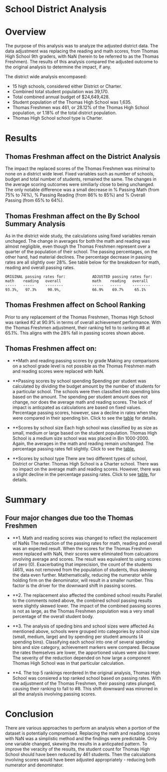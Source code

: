# School District Analysis

# Overview
The purpose of this analysis was to analyze the adjusted district data.  The data adjustment was replacing the reading and math scores, from Thomas High School 9th graders, with  NaN (herein to be referred to as the Thomas Freshmen).  The results of this analysis compared the adjusted outcome to the original analysis to determine the impact, if any. 

The district wide analysis encompased:
*  15 high schools, considered either District or Charter.
*  Combined total student population was 39,170.
*  Total combined annual budget of $24,649,428.
*  Student population of the Thomas High School was 1,635. 
*  Thomas Freshmen was 461, or 28.12% of the Thomas High School population, or 1.18% of the total district population.
*  Thomas High School school type is Charter.

# Results
## Thomas Freshman affect on the District Analysis
The impact the replaced scores of the Thomas Freshmen was minimal to none on a district wide level.  Fixed variables such as number of schools, budget and total number of students, remained the same.  The changes in the average scoring outcomes were similiarly close to being unchanged.  The only notable difference was a small decrease in % Passing Math (from 75% to 74%), % Passing Reading (from 86% to 85%) and % Overall Passing (from 65% to 64%).  

## Thomas Freshman affect on the By School Summary Analysis
As in the district wide study, the calculations using fixed variables remain unchaged.  The change in averages for both the math and reading was almost negligible, even though the Thomas Freshmen represent over a quarter of the population of their school.  The passing percentages, on the other hand, had material declines. The percentage decrease in passing rates are all slightly over 28%.  See table below for the breakdown for math, reading and overall passing rates. 

    ORIGINAL passing rates for:            ADJUSTED passing rates for:
    math    reading   overall              math    reading   overall  
    -----   -----     --------             -----   -----     --------
    93.3%,   97.3%     90.9%,              66.9%    69.7%     65.1%

## Thomas Freshmen affect on School Ranking
Prior to any replacement of the Thomas Freshmen, Thomas High School was ranked #2 at 90.9% in terms of overall achievement performance.  With the Thomas Freshmen adjustment, their ranking fell to to ranking #8 at 65.1%.  This aligns with the 28% fall in passing scores shown above.


## Thomas Freshmen affect on:
- **Math and reading passing scores by grade
Making any comparisons on a school grade level is not possible as the Thomas Freshmen math and reading scores were replaced with NaN.   

- **Passing scores by school spending
Spending per student was calculated by dividing the budget amount by the number of students for a particular school.  The schools were then classified into spending bins based on the amount.  The spending per student amount does not change, nor does the average math and reading scores.  The lack of impact is anticpated as calculations are based on fixed values.  Percentage passing scores, however, saw a decline in rates when they were compared in their spending bin.  Click to see the [table](https://github.com/Eblakeiii/School_District_Analysis/blob/master/Resources/bySpend.png) for details.
		        
- **Scores by school size
Each high school was classified by as size as small, medium or large based on the student population.  Thomas High School is a medium size school was was placed in Bin 1000-2000.  Again, the averages in the math and reading remain unchanged.  The percentage passing rates fell slightly.  Click to see the [table.](https://github.com/Eblakeiii/School_District_Analysis/blob/master/Resources/bySize.png)

- **Scores by school type
There are two different types of school, District or Charter.  Thomas High School is a Charter school.  There was no impact on the average math and reading scores.  However, there was a slight decline in the percentage passing rates.  Click to see [table.](https://github.com/Eblakeiii/School_District_Analysis/blob/master/Resources/byType.png) for details.

# Summary
## Four major changes  due too the Thomas Freshmen 
- **1.  Math and reading scores was changed to reflect the replacement of NaNs
The reduction of the passing rates for math, reading and overall was an expected result.  When the scores for the Thomas Freshmen were replaced with NaN, their scores were eliminated from calcuations involving average and scores.  The result was equivalent to using scores of zero (0).  Exacerbating that imprecision, the count of the students (461), was not removed from the population of students, thus skewing the data even further.  Mathematically, reducing the numerator while holding firm on the denominator, will result in a smaller number.  This factor is the driver for the downward shift in passing scores.

- **2.  The replacement also affected the combined school results
Parallel to the comments noted above, the combined school passing results were slightly skewed lower.  The impact of the combined passing scores is not as large, as the Thomas Freshmen population was a very small percentage of the overall student body.    

- **3.  The analysis of speding bins and school sizes were affected
As mentioned above, schools were grouped into categories by school size (small, medium, large) and by spending per student amounts (4 spending bins).  Classifying each school into one of several spending bins and size category, achievement markers were compared.  Because the rates themselves are lower, the apportioned values were also lower.  The severity of the reduction depended on how large a component Thomas High School was in that particular calculation.     

- **4.  The top 5 rankings reordered
In the original analysis, Thomas High School was consiered a top ranked school based on passing rates.  With the adjustment of the Thomas Freshmen, their passing rates plunged, causing their ranking to fall to #8.  This shift downward was mirorred in all the analysis involving passing scores.  

# Conclusion
There are various approaches to perform an analysis when a portion of the dataset is potentially compromised.  Replacing the math and reading scores with NaN was a simplistic method and the findings were predictable.  Only one variable changed, skewing the results in a anticpated pattern.  To improve the veracity of the results, the student count for Thomas High School should have been reduced by 461 students.  Then the calculations involving scores would have been adjusted appropriately - reducing both numerator and denominator.    

